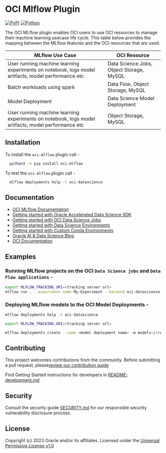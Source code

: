 # OCI Mlflow Plugin

[![PyPI](https://img.shields.io/pypi/v/oci-mlflow.svg?style=for-the-badge&logo=pypi&logoColor=white)](https://pypi.org/project/oci-mlflow/) [![Python](https://img.shields.io/pypi/pyversions/oci-mlflow.svg?style=for-the-badge&logo=pypi&logoColor=white)](https://pypi.org/project/oci-mlflow/)

The OCI MLflow plugin enables OCI users to use OCI resources to manage their machine learning usecase life cycle. This table below provides the mapping between the MLflow features and the OCI resources that are used.

| MLflow Use Case    | OCI Resource |
| -------- | ------- |
| User running machine learning experiments on notebook, logs model artifacts, model performance etc  | Data Science Jobs, Object Storage, MySQL |
| Batch workloads using spark | Data Flow, Object Storage, MySQL |
| Model Deployment    | Data Science Model Deployment |
| User running machine learning experiments on notebook, logs model artifacts, model performance etc    | Object Storage, MySQL |


## Installation

To install the `oci-mlflow` plugin call -

```bash
  python3 -m pip install oci-mlflow
```

To test the `oci-mlflow` plugin call -

```bash
  mlflow deployments help -t oci-datascience
```

## Documentation
  - [OCI MLflow Documentation](https://oci-mlflow.readthedocs.io/en/latest/index.html)
  - [Getting started with Oracle Accelerated Data Science SDK](https://accelerated-data-science.readthedocs.io/en/latest/index.html)
  - [Getting started with OCI Data Science Jobs](https://docs.oracle.com/en-us/iaas/data-science/using/jobs-about.htm)
  - [Getting started with Data Science Environments](https://docs.oracle.com/en-us/iaas/data-science/using/conda_environ_list.htm)
  - [Getting started with Custom Conda Environments](https://docs.oracle.com/en-us/iaas/data-science/using/conda_create_conda_env.htm)
  - [Oracle AI & Data Science Blog](https://blogs.oracle.com/ai-and-datascience/)
  - [OCI Documentation](https://docs.oracle.com/en-us/iaas/data-science/using/data-science.htm)

## Examples
### Running MLflow projects on the OCI `Data Science jobs` and `Data Flow applications` -

```bash
export MLFLOW_TRACKING_URI=<tracking server url>
mlflow run . --experiment-name My-Experiment --backend oci-datascience --backend-config ./oci-datascience-config.json
```

### Deploying MLflow models to the OCI Model Deployments -

```bash
mlflow deployments help -t oci-datascience

export MLFLOW_TRACKING_URI=<tracking server url>

mlflow deployments create --name <model deployment name> -m models:/<registered model name>/<model version> -t oci-datascience --config deploy-config-file=deployment_specification.yaml
```


## Contributing

This project welcomes contributions from the community. Before submitting a pull request, please[review our contribution guide](./CONTRIBUTING.md)

Find Getting Started instructions for developers in [README-development.md](https://github.com/oracle/oci-mlflow/blob/main/README-development.md)

## Security

Consult the security guide [SECURITY.md](https://github.com/oracle/oci-mlflow/blob/main/SECURITY.md) for our responsible security vulnerability disclosure process.

## License

Copyright (c) 2023 Oracle and/or its affiliates. Licensed under the [Universal Permissive License v1.0](https://oss.oracle.com/licenses/upl/)
